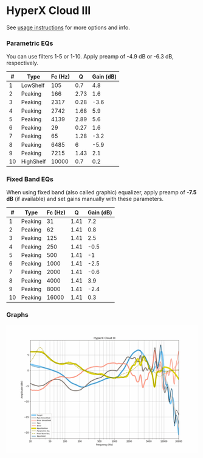 # HyperX Cloud III
See [usage instructions](https://github.com/jaakkopasanen/AutoEq#usage) for more options and info.

### Parametric EQs
You can use filters 1-5 or 1-10. Apply preamp of -4.9 dB or -6.3 dB, respectively.

|   # | Type      |   Fc (Hz) |    Q |   Gain (dB) |
|-----|-----------|-----------|------|-------------|
|   1 | LowShelf  |       105 | 0.7  |         4.8 |
|   2 | Peaking   |       166 | 2.73 |         1.6 |
|   3 | Peaking   |      2317 | 0.28 |        -3.6 |
|   4 | Peaking   |      2742 | 1.68 |         5.9 |
|   5 | Peaking   |      4139 | 2.89 |         5.6 |
|   6 | Peaking   |        29 | 0.27 |         1.6 |
|   7 | Peaking   |        65 | 1.28 |        -3.2 |
|   8 | Peaking   |      6485 | 6    |        -5.9 |
|   9 | Peaking   |      7215 | 1.43 |         2.1 |
|  10 | HighShelf |     10000 | 0.7  |         0.2 |

### Fixed Band EQs
When using fixed band (also called graphic) equalizer, apply preamp of **-7.5 dB** (if available) and set gains manually with these parameters.

|   # | Type    |   Fc (Hz) |    Q |   Gain (dB) |
|-----|---------|-----------|------|-------------|
|   1 | Peaking |        31 | 1.41 |         7.2 |
|   2 | Peaking |        62 | 1.41 |         0.8 |
|   3 | Peaking |       125 | 1.41 |         2.5 |
|   4 | Peaking |       250 | 1.41 |        -0.5 |
|   5 | Peaking |       500 | 1.41 |        -1   |
|   6 | Peaking |      1000 | 1.41 |        -2.5 |
|   7 | Peaking |      2000 | 1.41 |        -0.6 |
|   8 | Peaking |      4000 | 1.41 |         3.9 |
|   9 | Peaking |      8000 | 1.41 |        -2.4 |
|  10 | Peaking |     16000 | 1.41 |         0.3 |

### Graphs
![](./HyperX%20Cloud%20III.png)
